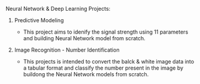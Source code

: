 Neural Network & Deep Learning Projects:
1. Predictive Modeling
   - This project aims to idenify the signal strength using 11 parameters and building Neural Network model from scratch.
  
2. Image Recognition - Number Identification
   - This projects is intended to convert the balck & white image data into a tabular format and classify the number present in the image by buildong the Neural Network models from scratch.
  
